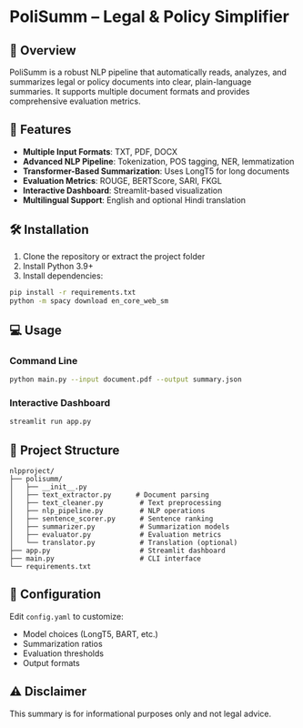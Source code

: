 # PoliSumm – Legal & Policy Simplifier

## 📘 Overview

PoliSumm is a robust NLP pipeline that automatically reads, analyzes, and summarizes legal or policy documents into clear, plain-language summaries. It supports multiple document formats and provides comprehensive evaluation metrics.

## 🚀 Features

- **Multiple Input Formats**: TXT, PDF, DOCX
- **Advanced NLP Pipeline**: Tokenization, POS tagging, NER, lemmatization
- **Transformer-Based Summarization**: Uses LongT5 for long documents
- **Evaluation Metrics**: ROUGE, BERTScore, SARI, FKGL
- **Interactive Dashboard**: Streamlit-based visualization
- **Multilingual Support**: English and optional Hindi translation

## 🛠️ Installation

1. Clone the repository or extract the project folder
2. Install Python 3.9+
3. Install dependencies:
```bash
pip install -r requirements.txt
python -m spacy download en_core_web_sm
```

## 💻 Usage

### Command Line
```bash
python main.py --input document.pdf --output summary.json
```

### Interactive Dashboard
```bash
streamlit run app.py
```

## 📁 Project Structure

```
nlpproject/
├── polisumm/
│   ├── __init__.py
│   ├── text_extractor.py      # Document parsing
│   ├── text_cleaner.py         # Text preprocessing
│   ├── nlp_pipeline.py         # NLP operations
│   ├── sentence_scorer.py      # Sentence ranking
│   ├── summarizer.py           # Summarization models
│   ├── evaluator.py            # Evaluation metrics
│   └── translator.py           # Translation (optional)
├── app.py                      # Streamlit dashboard
├── main.py                     # CLI interface
└── requirements.txt
```

## 🔧 Configuration

Edit `config.yaml` to customize:
- Model choices (LongT5, BART, etc.)
- Summarization ratios
- Evaluation thresholds
- Output formats

## ⚠️ Disclaimer

This summary is for informational purposes only and not legal advice.

